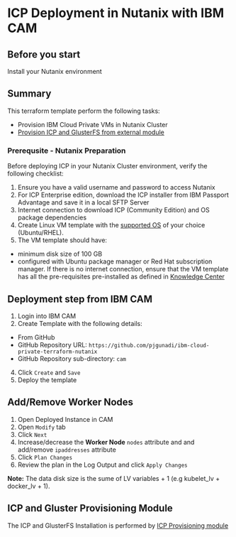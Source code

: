 # ICP Deployment in Nutanix with IBM CAM

## Before you start
Install your Nutanix environment

## Summary
This terraform template perform the following tasks:
- Provision IBM Cloud Private VMs in Nutanix Cluster
- [Provision ICP and GlusterFS from external module](https://github.com/pjgunadi/terraform-module-icp-deploy)

### Prerequsite - Nutanix Preparation
Before deploying ICP in your Nutanix Cluster environment, verify the following checklist:
1. Ensure you have a valid username and password to access Nutanix
2. For ICP Enterprise edition, download the ICP installer from IBM Passport Advantage and save it in a local SFTP Server
3. Internet connection to download ICP (Community Edition) and OS package dependencies
4. Create Linux VM template with the [supported OS](https://www.ibm.com/support/knowledgecenter/en/SSBS6K_3.1.1/supported_system_config/supported_os.html) of your choice (Ubuntu/RHEL).  
5. The VM template should have:
- minimum disk size of 100 GB
- configured with Ubuntu package manager or Red Hat subscription manager. If there is no internet connection, ensure that the VM template has all the pre-requisites pre-installed as defined in [Knowledge Center](https://www.ibm.com/support/knowledgecenter/en/SSBS6K_3.1.1)

## Deployment step from IBM CAM
1. Login into IBM CAM
2. Create Template with the following details:
  - From GitHub
  - GitHub Repository URL: `https://github.com/pjgunadi/ibm-cloud-private-terraform-nutanix`
  - GitHub Repository sub-directory: `cam`
4. Click `Create` and `Save`
5. Deploy the template

## Add/Remove Worker Nodes
1. Open Deployed Instance in CAM
2. Open `Modify` tab
3. Click `Next`
4. Increase/decrease the **Worker Node** `nodes` attribute and and add/remove `ipaddresses` attribute
5. Click `Plan Changes`
6. Review the plan in the Log Output and click `Apply Changes`

**Note:** The data disk size is the sume of LV variables + 1 (e.g kubelet_lv + docker_lv + 1).  

## ICP and Gluster Provisioning Module
The ICP and GlusterFS Installation is performed by [ICP Provisioning module](https://github.com/pjgunadi/terraform-module-icp-deploy) 
